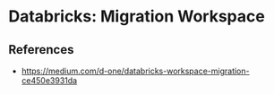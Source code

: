 # Databricks: Migration Workspace

## References

* https://medium.com/d-one/databricks-workspace-migration-ce450e3931da
